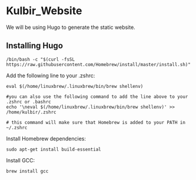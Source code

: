 # Kulbir_Website

We will be using Hugo to generate the static website.

## Installing Hugo

```
/bin/bash -c "$(curl -fsSL https://raw.githubusercontent.com/Homebrew/install/master/install.sh)"
```

Add the following line to your .zshrc:
```
eval $(/home/linuxbrew/.linuxbrew/bin/brew shellenv)

#you can also use the following command to add the line above to your .zshrc or .bashrc
echo '\neval $(/home/linuxbrew/.linuxbrew/bin/brew shellenv)' >> /home/kulbir/.zshrc

# this command will make sure that Homebrew is added to your PATH in ~/.zshrc 
```
Install Homebrew dependencies:
```
sudo apt-get install build-essential
```
Install GCC:
```
brew install gcc
```

















